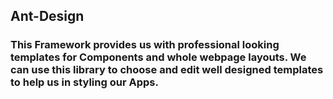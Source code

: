## Ant-Design

### This Framework provides us with professional looking templates for Components and whole webpage layouts. We can use this library to choose and edit well designed templates to help us in styling our Apps. 
